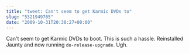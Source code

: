 ```yaml
---
title: "tweet: Can't seem to get Karmic DVDs to"
slug: "5321949765"
date: "2009-10-31T20:30:27+00:00"
---
```

Can't seem to get Karmic DVDs to boot. This is such a hassle. Reinstalled Jaunty and now running `do-release-upgrade`. Ugh.